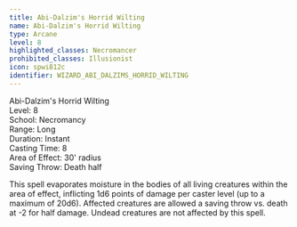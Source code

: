 ```yaml
---
title: Abi-Dalzim's Horrid Wilting
name: Abi-Dalzim's Horrid Wilting
type: Arcane
level: 8
highlighted_classes: Necromancer
prohibited_classes: Illusionist
icon: spwi812c
identifier: WIZARD_ABI_DALZIMS_HORRID_WILTING
---
```

Abi-Dalzim's Horrid Wilting  
Level: 8  
School: Necromancy  
Range: Long  
Duration: Instant  
Casting Time: 8  
Area of Effect: 30' radius  
Saving Throw: Death half  
  
This spell evaporates moisture in the bodies of all living creatures within the area of effect, inflicting 1d6 points of damage per caster level (up to a maximum of 20d6). Affected creatures are allowed a saving throw vs. death at -2 for half damage. Undead creatures are not affected by this spell.  

